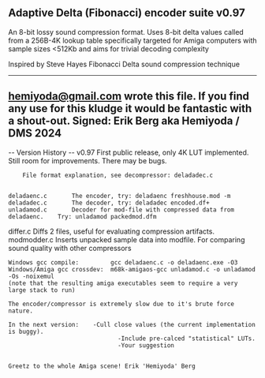Adaptive Delta (Fibonacci) encoder suite v0.97  
----------------------------------------------
An 8-bit lossy sound compression format. Uses 8-bit delta values called from a 256B-4K lookup table
specifically targeted for Amiga computers with sample sizes <512Kb and aims for trivial decoding complexity

Inspired by Steve Hayes Fibonacci Delta sound compression technique

 
  ----------------------------------------------------------------------------
  <hemiyoda@gmail.com> wrote this file. 
  If you find any use for this kludge it would be fantastic with a shout-out. 
  Signed: Erik Berg aka Hemiyoda / DMS       2024
  ----------------------------------------------------------------------------

  -- Version History --
  v0.97 First public release, only 4K LUT implemented. Still room for improvements. There may be bugs.
 
 
    	File format explanation, see decompressor: deladadec.c
 
 
 	deladaenc.c		  The encoder, try: deladaenc freshhouse.mod -m
 	deladadec.c		  The decoder, try: deladadec encoded.df+ 
 	unladamod.c		  Decoder for mod-file with compressed data from deladaenc.    Try: unladamod packedmod.dfm 
  differ.c		     Diffs 2 files, useful for evaluating compression artifacts.
 	modmodder.c		  Inserts unpacked sample data into modfile. For comparing sound quality with other compressors
 
 	Windows gcc compile:         gcc deladaenc.c -o deladaenc.exe -O3
 	Windows/Amiga gcc crossdev:  m68k-amigaos-gcc unladamod.c -o unladamod -Os -noixemul
 	(note that the resulting amiga executables seem to require a very large stack to run)
  
 	The encoder/compressor is extremely slow due to it's brute force nature.
 
 	In the next version: 	-Cull close values (the current implementation is buggy). 
 		    		               -Include pre-calced "statistical" LUTs.
 				                   -Your suggestion  
 
 
 	Greetz to the whole Amiga scene! Erik 'Hemiyoda' Berg 
 
  
